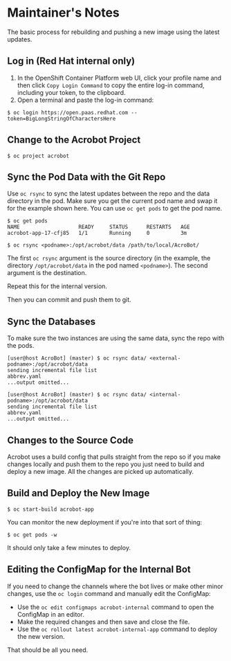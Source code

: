 # Maintainer's Notes

The basic process for rebuilding and pushing a new image using the latest updates.

## Log in (Red Hat internal only)

1. In the OpenShift Container Platform web UI, click your profile name and then click `Copy Login Command` to copy the entire log-in command, including your token, to the clipboard.
1. Open a terminal and paste the log-in command:

```
$ oc login https://open.paas.redhat.com --token=BigLongStringOfCharactersHere
```

## Change to the Acrobot Project

```
$ oc project acrobot
```

## Sync the Pod Data with the Git Repo

Use `oc rsync` to sync the latest updates between the repo and the data directory in the pod. Make sure you get the current pod name and swap it for the example shown here. You can use `oc get pods` to get the pod name.

~~~
$ oc get pods
NAME                   READY     STATUS      RESTARTS   AGE
acrobot-app-17-cfj85   1/1       Running     0          3m
~~~


```
$ oc rsync <podname>:/opt/acrobot/data /path/to/local/AcroBot/
```

The first `oc rsync` argument is the source directory (in the example, the directory `/opt/acrobot/data` in the pod named `<podname>`). The second argument is the destination.

Repeat this for the internal version.

Then you can commit and push them to git.

## Sync the Databases

To make sure the two instances are using the same data, sync the repo with the pods.

~~~
[user@host AcroBot] (master) $ oc rsync data/ <external-podname>:/opt/acrobot/data
sending incremental file list
abbrev.yaml
...output omitted...

[user@host AcroBot] (master) $ oc rsync data/ <internal-podname>:/opt/acrobot/data
sending incremental file list
abbrev.yaml
...output omitted...
~~~

## Changes to the Source Code

Acrobot uses a build config that pulls straight from the repo so if you make changes locally and push them to the repo you just need to build and deploy a new image. All the changes are picked up automatically.

## Build and Deploy the New Image

```
$ oc start-build acrobot-app
```

You can monitor the new deployment if you're into that sort of thing:
```
$ oc get pods -w
```
It should only take a few minutes to deploy.

## Editing the ConfigMap for the Internal Bot

If you need to change the channels where the bot lives or make other minor changes, use the `oc login` command and manually edit the ConfigMap:

- Use the `oc edit configmaps acrobot-internal` command to open the ConfigMap in an editor.
- Make the required changes and then save and close the file.
- Use the `oc rollout latest acrobot-internal-app` command to deploy the new version.

That should be all you need.
